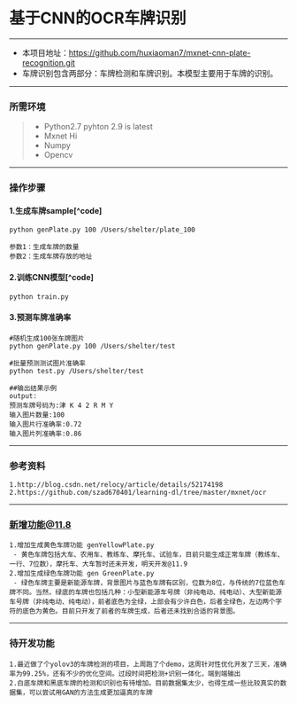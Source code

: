 ﻿# 基于CNN的OCR车牌识别

------

- 本项目地址：https://github.com/huxiaoman7/mxnet-cnn-plate-recognition.git
- 车牌识别包含两部分：车牌检测和车牌识别。本模型主要用于车牌的识别。


------
### 所需环境

> * Python2.7
> pyhton 2.9 is latest
> * Mxnet
> Hi
> * Numpy
> * Opencv

------

### 操作步骤
#### 1.生成车牌sample[^code]
```
python genPlate.py 100 /Users/shelter/plate_100

参数1：生成车牌的数量
参数2：生成车牌存放的地址
```

#### 2.训练CNN模型[^code]
```
python train.py 
```

#### 3.预测车牌准确率
```
#随机生成100张车牌图片
python genPlate.py 100 /Users/shelter/test

#批量预测测试图片准确率
python test.py /Users/shelter/test

##输出结果示例
output:
预测车牌号码为:津 K 4 2 R M Y
输入图片数量:100
输入图片行准确率:0.72
输入图片列准确率:0.86
```

------
### 参考资料
```
1.http://blog.csdn.net/relocy/article/details/52174198
2.https://github.com/szad670401/learning-dl/tree/master/mxnet/ocr

```

------
### 新增功能@11.8
```
1.增加生成黄色车牌功能 genYellowPlate.py
 - 黄色车牌包括大车、农用车、教练车、摩托车、试验车，目前只能生成正常车牌（教练车、一行、7位数），摩托车、大车暂时还未开发，明天开发@11.9
2.增加生成绿色车牌功能 gen GreenPlate.py
 - 绿色车牌主要是新能源车牌，背景图片与蓝色车牌有区别，位数为8位，与传统的7位蓝色车牌不同。当然，绿底的车牌也包括几种：小型新能源车号牌（非纯电动、纯电动）、大型新能源车号牌（非纯电动、纯电动），前者底色为全绿，上部会有少许白色，后者全绿色，左边两个字符的底色为黄色。目前只开发了前者的车牌生成，后者还未找到合适的背景图。

```

------
### 待开发功能
```
1.最近做了个yolov3的车牌检测的项目，上周跑了个demo，这周针对性优化开发了三天，准确率为99.25%，还有不少的优化空间。过段时间把检测+识别一体化，端到端输出
2.白底车牌和黑底车牌的检测和识别也有待增加。目前数据集太少，也得生成一些比较真实的数据集，可以尝试用GAN的方法生成更加逼真的车牌

```

